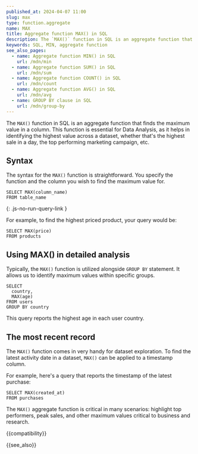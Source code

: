 ```yaml
---
published_at: 2024-04-07 11:00
slug: max
type: function.aggregate
name: MAX
title: Aggregate function MAX() in SQL
description: The `MAX()` function in SQL is an aggregate function that returns the largest value in a selected column.
keywords: SQL, MIN, aggregate function
see_also_pages:
  - name: Aggregate function MIN() in SQL
    url: /mdn/min
  - name: Aggregate function SUM() in SQL
    url: /mdn/sum
  - name: Aggregate function COUNT() in SQL
    url: /mdn/count
  - name: Aggregate function AVG() in SQL
    url: /mdn/avg
  - name: GROUP BY clause in SQL
    url: /mdn/group-by
---
```


The `MAX()` function in SQL is an aggregate function that finds the maximum value in a column. This function is essential for Data Analysis, as it helps in identifying the highest value across a dataset, whether that's the highest sale in a day, the top performing marketing campaign, etc.

## Syntax

The syntax for the `MAX()` function is straightforward. You specify the function and the column you wish to find the maximum value for.

~~~pgsql
SELECT MAX(column_name)
FROM table_name
~~~
{: .js-no-run-query-link }

For example, to find the highest priced product, your query would be:

~~~pgsql
SELECT MAX(price)
FROM products
~~~

## Using MAX() in detailed analysis

Typically, the  `MAX()` function is utilized alongside `GROUP BY` statement. It allows us to identify maximum values within specific groups.

~~~pgsql
SELECT
  country,
  MAX(age)
FROM users
GROUP BY country
~~~

This query reports the highest age in each user country.

## The most recent record

The `MAX()` function comes in very handy for dataset exploration. To find the latest activity date in a dataset, `MAX()` can be applied to a timestamp column.

For example, here's a query that reports the timestamp of the latest purchase:

~~~pgsql
SELECT MAX(created_at)
FROM purchases
~~~

The `MAX()` aggregate function is critical in many scenarios: highlight top performers, peak sales, and other maximum values critical to business and research.

{{compatibility}}

{{see_also}}
